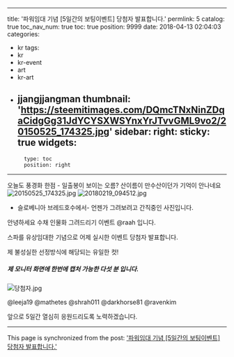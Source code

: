 
---
title: '파워임대 기념 [5일간의 보팅이벤트] 당첨자 발표합니다.'
permlink: 5
catalog: true
toc_nav_num: true
toc: true
position: 9999
date: 2018-04-13 02:04:03
categories:
- kr
tags:
- kr
- kr-event
- art
- kr-art
- jjangjjangman
thumbnail: 'https://steemitimages.com/DQmcTNxNinZDqaCidgGg31JdYCYSXWSYnxYrJTvvGML9vo2/20150525_174325.jpg'
sidebar:
    right:
        sticky: true
widgets:
    -
        type: toc
        position: right
---


오늘도 풍경화 한점 - 일출봉이 보이는 오름? 산이름이 만수산이던가 기억이 안나네요 
![20150525_174325.jpg](https://steemitimages.com/DQmcTNxNinZDqaCidgGg31JdYCYSXWSYnxYrJTvvGML9vo2/20150525_174325.jpg)
![20180219_094512.jpg](https://steemitimages.com/DQmfM3hGy3LEWGPq639pWSbQBM6DweeYypVqzKgTJCoeoYH/20180219_094512.jpg)
* 슬로베니아 브레드호수에서-  언젠가 그려보려고 간직중인 사진입니다.

안녕하세요 수채 인물화 그려드리기 이벤트 @raah 입니다.


스파를 유상임대한 기념으로 어제 실시한 이벤트 당첨자 발표합니다.

제 불성실한 선정방식에 해당되는  유일한 컷!
##### 제 모니터 화면에 한번에 캡처 가능한 다섯 분 입니다.
 ![당첨자.jpg](https://steemitimages.com/DQmaty8D3owzQsKqfVMU1xAXiwZKV1HD1FZj5ZNNKWrt9Gx/%EB%8B%B9%EC%B2%A8%EC%9E%90.jpg)

@leeja19
@mathetes
@shrah011
@darkhorse81
@ravenkim

앞으로 5일간 열심히 응원드리도록 노력하겠습니다.

- - -

This page is synchronized from the post: ['파워임대 기념 [5일간의 보팅이벤트] 당첨자 발표합니다.'](https://steemit.com/@raah/5)
